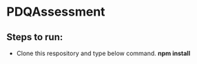 # PDQAssessment

## Steps to run:

* Clone this respository  and type below command.
**npm install**
